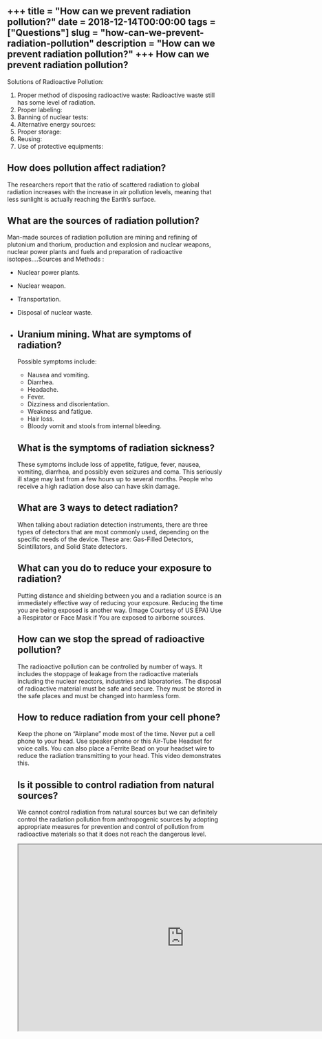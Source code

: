 +++
title = "How can we prevent radiation pollution?"
date = 2018-12-14T00:00:00
tags = ["Questions"]
slug = "how-can-we-prevent-radiation-pollution"
description = "How can we prevent radiation pollution?"
+++
How can we prevent radiation pollution?
---------------------------------------

Solutions of Radioactive Pollution:

1. Proper method of disposing radioactive waste: Radioactive waste still has some level of radiation.
2. Proper labeling:
3. Banning of nuclear tests:
4. Alternative energy sources:
5. Proper storage:
6. Reusing:
7. Use of protective equipments:

How does pollution affect radiation?
------------------------------------

The researchers report that the ratio of scattered radiation to global radiation increases with the increase in air pollution levels, meaning that less sunlight is actually reaching the Earth’s surface.

What are the sources of radiation pollution?
--------------------------------------------

Man-made sources of radiation pollution are mining and refining of plutonium and thorium, production and explosion and nuclear weapons, nuclear power plants and fuels and preparation of radioactive isotopes….Sources and Methods :

- Nuclear power plants.
- Nuclear weapon.
- Transportation.
- Disposal of nuclear waste.
- Uranium mining. What are symptoms of radiation?
    -------------------------------
    
    Possible symptoms include:
    
    
    - Nausea and vomiting.
    - Diarrhea.
    - Headache.
    - Fever.
    - Dizziness and disorientation.
    - Weakness and fatigue.
    - Hair loss.
    - Bloody vomit and stools from internal bleeding.
    
    What is the symptoms of radiation sickness?
    -------------------------------------------
    
    These symptoms include loss of appetite, fatigue, fever, nausea, vomiting, diarrhea, and possibly even seizures and coma. This seriously ill stage may last from a few hours up to several months. People who receive a high radiation dose also can have skin damage.
    
    What are 3 ways to detect radiation?
    ------------------------------------
    
    When talking about radiation detection instruments, there are three types of detectors that are most commonly used, depending on the specific needs of the device. These are: Gas-Filled Detectors, Scintillators, and Solid State detectors.
    
    What can you do to reduce your exposure to radiation?
    -----------------------------------------------------
    
    Putting distance and shielding between you and a radiation source is an immediately effective way of reducing your exposure. Reducing the time you are being exposed is another way. (Image Courtesy of US EPA) Use a Respirator or Face Mask if You are exposed to airborne sources.
    
    How can we stop the spread of radioactive pollution?
    ----------------------------------------------------
    
    The radioactive pollution can be controlled by number of ways. It includes the stoppage of leakage from the radioactive materials including the nuclear reactors, industries and laboratories. The disposal of radioactive material must be safe and secure. They must be stored in the safe places and must be changed into harmless form.
    
    How to reduce radiation from your cell phone?
    ---------------------------------------------
    
    Keep the phone on “Airplane” mode most of the time. Never put a cell phone to your head. Use speaker phone or this Air-Tube Headset for voice calls. You can also place a Ferrite Bead on your headset wire to reduce the radiation transmitting to your head. This video demonstrates this.
    
    Is it possible to control radiation from natural sources?
    ---------------------------------------------------------
    
    We cannot control radiation from natural sources but we can definitely control the radiation pollution from anthropogenic sources by adopting appropriate measures for prevention and control of pollution from radioactive materials so that it does not reach the dangerous level.
    
    <iframe allow="accelerometer; autoplay; clipboard-write; encrypted-media; gyroscope; picture-in-picture" allowfullscreen="" class="__youtube_prefs__  epyt-is-override  no-lazyload" data-no-lazy="1" data-origheight="433" data-origwidth="770" data-skipgform_ajax_framebjll="" height="433" id="_ytid_86181" loading="lazy" src="https://www.youtube.com/embed/bEDdW9Rgujk?enablejsapi=1&autoplay=0&cc_load_policy=0&cc_lang_pref=&iv_load_policy=1&loop=0&modestbranding=0&rel=1&fs=1&playsinline=0&autohide=2&theme=dark&color=red&controls=1&" title="YouTube player" width="770"></iframe>